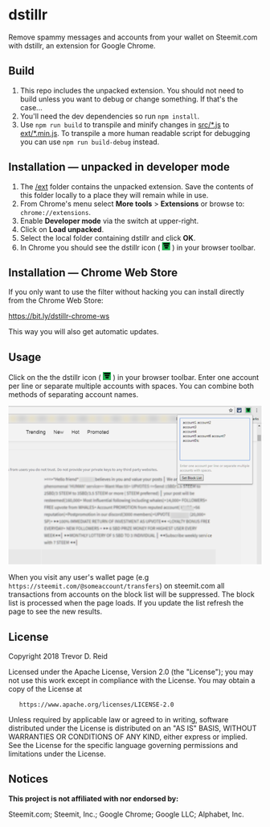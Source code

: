 # dstillr
Remove spammy messages and accounts from your wallet on Steemit.com with dstillr, an extension for Google Chrome.

## Build
1. This repo includes the unpacked extension.  You should not need to build 
   unless you want to debug or change something.  If that's the case...
1. You'll need the dev dependencies so run `npm install`.
1. Use `npm run build` to transpile and minify changes in [src/*.js](src/)
   to [ext/*.min.js](ext/).  To transpile a more human readable 
   script for debugging you can use `npm run build-debug` instead.

## Installation — unpacked in developer mode
1. The [/ext](ext/) folder contains the unpacked extension. Save the 
   contents of this folder locally to a place they will remain while in use.
1. From Chrome's menu select **More tools** > **Extensions** or browse to:
   `chrome://extensions`.
1. Enable **Developer mode** via the switch at upper-right.
1. Click on **Load unpacked**.
1. Select the local folder containing dstillr and click **OK**.
1. In Chrome you should see the dstillr icon ( ![](/ext/dstillr-2-16.png) ) in your browser toolbar.

## Installation — Chrome Web Store
If you only want to use the filter without hacking you can install directly from
the Chrome Web Store:

https://bit.ly/dstillr-chrome-ws

This way you will also get automatic updates.

## Usage
Click on the the dstillr icon ( ![](/ext/dstillr-2-16.png) ) in your browser toolbar.
Enter one account per line or separate multiple accounts with spaces. You can 
combine both methods of separating account names. 

![](/doc/img/usage-example.png)

When you visit any user's
wallet page (e.g `https://steemit.com/@someaccount/transfers`) on steemit.com 
all transactions from accounts on the block list will be suppressed.  The block
list is processed when the page loads. If you update the list refresh the page 
to see the new results.

## License
   Copyright 2018 Trevor D. Reid

   Licensed under the Apache License, Version 2.0 (the "License");
   you may not use this work except in compliance with the License.
   You may obtain a copy of the License at

       https://www.apache.org/licenses/LICENSE-2.0

   Unless required by applicable law or agreed to in writing, software
   distributed under the License is distributed on an "AS IS" BASIS,
   WITHOUT WARRANTIES OR CONDITIONS OF ANY KIND, either express or implied.
   See the License for the specific language governing permissions and
   limitations under the License.

## Notices
   **This project is not affiliated with nor endorsed by:** 
   
   Steemit.com; Steemit, Inc.; Google Chrome; Google LLC; Alphabet, Inc.
